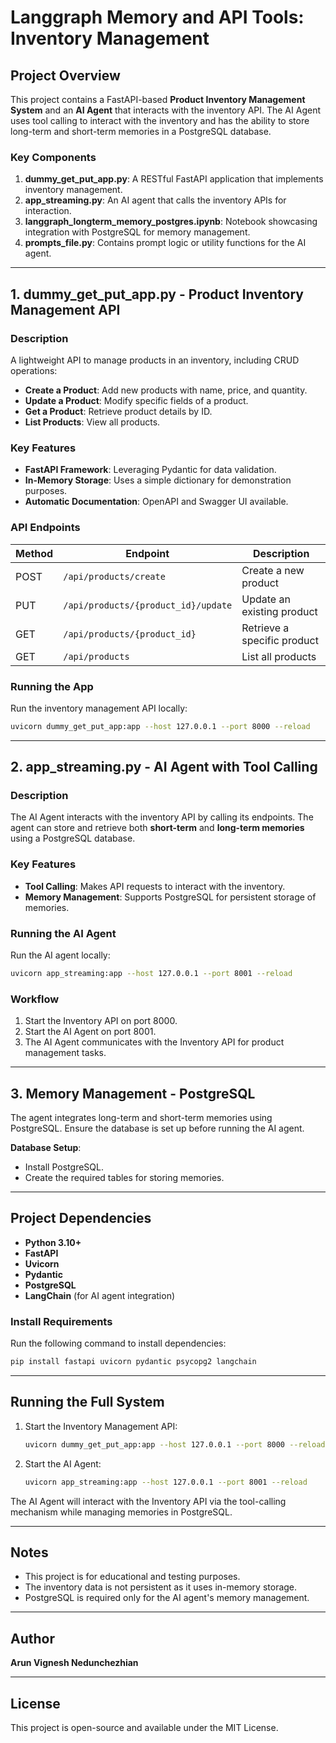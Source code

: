 # Langgraph Memory and API Tools: Inventory Management 

## Project Overview
This project contains a FastAPI-based **Product Inventory Management System** and an **AI Agent** that interacts with the inventory API. The AI Agent uses tool calling to interact with the inventory and has the ability to store long-term and short-term memories in a PostgreSQL database.

### Key Components
1. **dummy_get_put_app.py**: A RESTful FastAPI application that implements inventory management.
2. **app_streaming.py**: An AI agent that calls the inventory APIs for interaction.
3. **langgraph_longterm_memory_postgres.ipynb**: Notebook showcasing integration with PostgreSQL for memory management.
4. **prompts_file.py**: Contains prompt logic or utility functions for the AI agent.

---

## 1. dummy_get_put_app.py - Product Inventory Management API
### **Description**
A lightweight API to manage products in an inventory, including CRUD operations:
- **Create a Product**: Add new products with name, price, and quantity.
- **Update a Product**: Modify specific fields of a product.
- **Get a Product**: Retrieve product details by ID.
- **List Products**: View all products.

### **Key Features**
- **FastAPI Framework**: Leveraging Pydantic for data validation.
- **In-Memory Storage**: Uses a simple dictionary for demonstration purposes.
- **Automatic Documentation**: OpenAPI and Swagger UI available.

### **API Endpoints**
| Method | Endpoint                        | Description              |
|--------|---------------------------------|--------------------------|
| POST   | `/api/products/create`         | Create a new product     |
| PUT    | `/api/products/{product_id}/update` | Update an existing product |
| GET    | `/api/products/{product_id}`   | Retrieve a specific product |
| GET    | `/api/products`                | List all products        |

### **Running the App**
Run the inventory management API locally:
```bash
uvicorn dummy_get_put_app:app --host 127.0.0.1 --port 8000 --reload
```

---

## 2. app_streaming.py - AI Agent with Tool Calling
### **Description**
The AI Agent interacts with the inventory API by calling its endpoints. The agent can store and retrieve both **short-term** and **long-term memories** using a PostgreSQL database.

### **Key Features**
- **Tool Calling**: Makes API requests to interact with the inventory.
- **Memory Management**: Supports PostgreSQL for persistent storage of memories.

### **Running the AI Agent**
Run the AI agent locally:
```bash
uvicorn app_streaming:app --host 127.0.0.1 --port 8001 --reload
```

### **Workflow**
1. Start the Inventory API on port 8000.
2. Start the AI Agent on port 8001.
3. The AI Agent communicates with the Inventory API for product management tasks.

---

## 3. Memory Management - PostgreSQL
The agent integrates long-term and short-term memories using PostgreSQL. Ensure the database is set up before running the AI agent.

**Database Setup**:
- Install PostgreSQL.
- Create the required tables for storing memories.

---

## Project Dependencies
- **Python 3.10+**
- **FastAPI**
- **Uvicorn**
- **Pydantic**
- **PostgreSQL**
- **LangChain** (for AI agent integration)

### Install Requirements
Run the following command to install dependencies:
```bash
pip install fastapi uvicorn pydantic psycopg2 langchain
```

---

## Running the Full System
1. Start the Inventory Management API:
   ```bash
   uvicorn dummy_get_put_app:app --host 127.0.0.1 --port 8000 --reload
   ```
2. Start the AI Agent:
   ```bash
   uvicorn app_streaming:app --host 127.0.0.1 --port 8001 --reload
   ```

The AI Agent will interact with the Inventory API via the tool-calling mechanism while managing memories in PostgreSQL.

---

## Notes
- This project is for educational and testing purposes.
- The inventory data is not persistent as it uses in-memory storage.
- PostgreSQL is required only for the AI agent's memory management.

---

## Author
**Arun Vignesh Nedunchezhian**

---

## License
This project is open-source and available under the MIT License.
